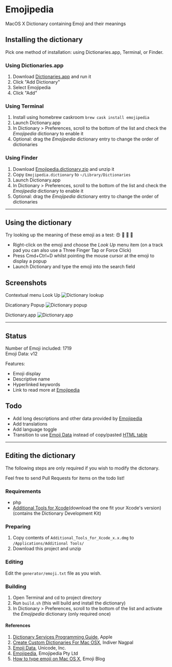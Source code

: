 # Emojipedia

MacOS X Dictionary containing Emoji and their meanings

## Installing the dictionary

Pick one method of installation: using Dictionaries.app, Terminal, or Finder.

### Using Dictionaries.app

1. Download [Dictionaries.app](https://dictionaries.io) and run it
2. Click "Add Dictionary"
3. Select Emojipedia
4. Click "Add"

### Using Terminal

1. Install using homebrew caskroom `brew cask install emojipedia`
2. Launch Dictionary.app
3. In Dictionary > Preferences, scroll to the bottom of the list and check the *Emojipedia* dictionary to enable it
4. Optional: drag the *Emojipedia* dictionary entry to change the order of dictionaries

### Using Finder

1. Download [Emojipedia.dictionary.zip](https://github.com/gingerbeardman/Emojipedia/releases/download/20190306/Emojipedia.dictionary.zip) and unzip it
2. Copy `Emojipedia.dictionary` to `~/Library/Dictionaries`
3. Launch Dictionary.app
4. In Dictionary > Preferences, scroll to the bottom of the list and check the *Emojipedia* dictionary to enable it
5. Optional: drag the *Emojipedia* dictionary entry to change the order of dictionaries

---

## Using the dictionary

Try looking up the meaning of these emoji as a test: 😍 🔰 💮 💩

* Right-click on the emoji and choose the _Look Up_ menu item
  (on a track pad you can also use a Three Finger Tap or Force Click)
* Press Cmd+Ctrl+D whilst pointing the mouse cursor at the emoji to display a popup
* Launch Dictionary and type the emoji into the search field

## Screenshots

Contextual menu Look Up
![Dictionary lookup](https://github.com/gingerbeardman/Emojipedia/blob/master/screenshot_emoji-dictionary_lookup.png)

Dicationary Popup
![Dictionary popup](https://github.com/gingerbeardman/Emojipedia/blob/master/screenshot_emoji-dictionary_popup.png)

Dictionary.app
![Dictionary.app](https://github.com/gingerbeardman/Emojipedia/blob/master/screenshot_emoji-dictionary_app.png)

---

## Status

Number of Emoji included: 1719  
Emoji Data: v12  

Features:

* Emoji display
* Descriptive name
* Hyperlinked keywords
* Link to read more at [Emojipedia](http://emojipedia.org)

## Todo

* Add long descriptions and other data provided by [Emojipedia](http://emojipedia.org)
* Add translations
* Add language toggle
* Transition to use [Emoji Data](http://www.unicode.org/Public/emoji/12.0/) instead of copy/pasted [HTML table](http://unicode.org/emoji/charts/emoji-list.html)

---

## Editing the dictionary

The following steps are only required if you wish to modify the dictonary.

Feel free to send Pull Requests for items on the todo list!

### Requirements

* php
* [Additional Tools for Xcode](https://developer.apple.com/download/more/)(download the one fit your Xcode's version) (contains the Dictionary Development Kit)

### Preparing

1. Copy contents of `Additional_Tools_for_Xcode_x.x.dmg` to `/Applications/Additional Tools/`
2. Download this project and unzip

### Editing

Edit the `generator/emoji.txt` file as you wish.

### Building

1. Open Terminal and cd to project directory
2. Run `build.sh` (this will build and install the dictionary)
3. In Dictionary > Preferences, scroll to the bottom of the list and activate the *Emojipedia* dictionary (only required once)

#### References

1. [Dictionary Services Programming Guide](https://developer.apple.com/library/mac/documentation/UserExperience/Conceptual/DictionaryServicesProgGuide/Introduction/Introduction.html#//apple_ref/doc/uid/TP40006152-CH1-SW1), Apple
2. [Create Custom Dictionaries For Mac OSX](http://blog.nagpals.com/mac-dictionaries/), Indiver Nagpal
3. [Emoji Data](http://unicode.org/emoji/charts/emoji-list.html), Unicode, Inc.
4. [Emojipedia](http://emojipedia.org), Emojipedia Pty Ltd
5. [How to type emoji on Mac OS X](http://blog.getemoji.com/emoji-keyboard-mac), Emoji Blog

